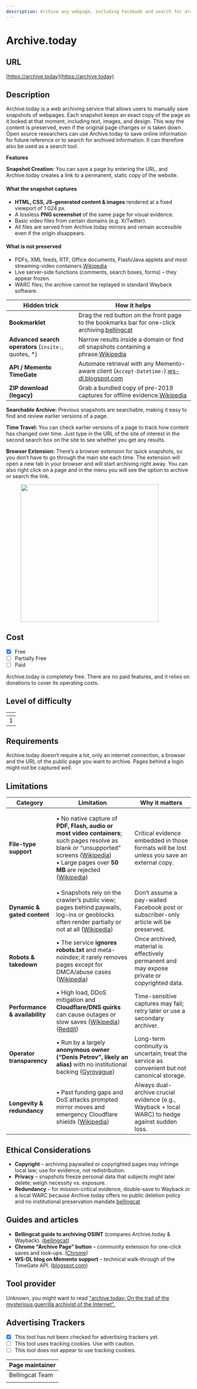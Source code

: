 ```yaml
---
description: Archive any webpage, including Facebook and search for archived pages.
---
```


# Archive.today

## URL

[https://archive.today](https://archive.today)

## Description

Archive.today is a web archiving service that allows users to manually save snapshots of webpages. Each snapshot keeps an exact copy of the page as it looked at that moment, including text, images, and design. This way the content is preserved, even if the original page changes or is taken down. Open source researchers can use Archive.today to save online information for future reference or to search for archived information. It can therefore also be used as a search tool.

**Features**

**Snapshot Creation:** You can save a page by entering the URL, and Archive.today creates a link to a permanent, static copy of the website.

#### What the snapshot captures

* **HTML, CSS, JS-generated content & images** rendered at a fixed viewport of 1 024 px.
* A lossless **PNG screenshot** of the same page for visual evidence.
* Basic video files from certain domains (e.g. X/Twitter).
* All files are served from Archive.today mirrors and remain accessible even if the origin disappears.

#### What is **not** preserved

* PDFs, XML feeds, RTF, Office documents, Flash/Java applets and most streaming-video containers.[Wikipedia](https://en.wikipedia.org/wiki/Archive.today?utm_source=chatgpt.com)
* Live server-side functions (comments, search boxes, forms) – they appear frozen.
* WARC files; the archive cannot be replayed in standard Wayback software.

| Hidden trick                                          | How it helps                                                                                                                                                                                     |
| ----------------------------------------------------- | ------------------------------------------------------------------------------------------------------------------------------------------------------------------------------------------------ |
| **Bookmarklet**                                       | Drag the red button on the front page to the bookmarks bar for one-click archiving.[bellingcat](https://www.bellingcat.com/resources/how-tos/2018/02/22/archive-open-source-materials/)          |
| **Advanced search operators** (`insite:`, quotes, \*) | Narrow results inside a domain or find _all_ snapshots containing a phrase.[Wikipedia](https://en.wikipedia.org/wiki/Archive.today?utm_source=chatgpt.com)                                       |
| **API / Memento TimeGate**                            | Automate retrieval with any Memento-aware client (`Accept-Datetime:`).[ws-dl.blogspot.com](https://ws-dl.blogspot.com/2013/07/2013-07-09-archiveis-supports-memento.html?utm_source=chatgpt.com) |
| **ZIP download (legacy)**                             | Grab a bundled copy of pre-2019 captures for offline evidence.[Wikipedia](https://en.wikipedia.org/wiki/Archive.today?utm_source=chatgpt.com)                                                    |

**Searchable Archive:** Previous snapshots are searchable, making it easy to find and review earlier versions of a page.

**Time Travel:** You can check earlier versions of a page to track how content has changed over time. Just type in the URL of the site of interest in the second search box on the site to see whether you get any results.

**Browser Extension:** There’s a browser extension for quick snapshots, so you don’t have to go through the main site each time. The extension will open a new tab in your browser and will start archiving right away. You can also right click on a page and in the menu you will see the option to archive or search the link.

<figure><img src="https://lh7-qw.googleusercontent.com/docsz/AD_4nXdrq2mFIlW2W9kpCJsJMO_Nxi-Osq0LlD4XF4Dk9387XdKtUgMKj3FPafHUHPfkRlIOb1r_EVPKVKtgBWJJE3b77QjdBQgxH52pOnbJWUiKCobJuy0kl0zDhZnd9eIEZRIgOphy3hab-jh-67YXHtVibhZo?key=N8n3IJmjukzCQxoDPVpaj1B7" alt="" width="375"><figcaption></figcaption></figure>

## Cost

* [x] Free
* [ ] Partially Free
* [ ] Paid

Archive.today is completely free. There are no paid features, and it relies on donations to cover its operating costs.

## Level of difficulty

<table><thead><tr><th data-type="rating" data-max="5"></th></tr></thead><tbody><tr><td>1</td></tr></tbody></table>

## Requirements

Archive.today doesn’t require a lot, only an internet connection, a browser and the URL of the public page you want to archive. Pages behind a login might not be captured well.

## Limitations

| Category                       | Limitation                                                                                                                                                                                                                                                                                                                                                                      | Why it matters                                                                                  |
| ------------------------------ | ------------------------------------------------------------------------------------------------------------------------------------------------------------------------------------------------------------------------------------------------------------------------------------------------------------------------------------------------------------------------------- | ----------------------------------------------------------------------------------------------- |
| **File-type support**          | <p>• No native capture of <strong>PDF, Flash, audio or most video containers</strong>; such pages resolve as blank or “unsupported” screens (<a href="https://en.wikipedia.org/wiki/Help%3AUsing_archive.today">Wikipedia</a>)<br>• Large pages over <strong>50 MB</strong> are rejected (<a href="https://en.wikipedia.org/wiki/Help%3AUsing_archive.today">Wikipedia</a>)</p> | Critical evidence embedded in those formats will be lost unless you save an external copy.      |
| **Dynamic & gated content**    | • Snapshots rely on the crawler’s public view; pages behind paywalls, log-ins or geoblocks often render partially or not at all ([Wikipedia](https://en.wikipedia.org/wiki/Help%3AUsing_archive.today))                                                                                                                                                                         | Don’t assume a pay-walled Facebook post or subscriber-only article will be preserved.           |
| **Robots & takedown**          | • The service **ignores robots.txt** and meta-noindex; it rarely removes pages except for DMCA/abuse cases ([Wikipedia](https://en.wikipedia.org/wiki/Help%3AUsing_archive.today))                                                                                                                                                                                              | Once archived, material is effectively permanent and may expose private or copyrighted data.    |
| **Performance & availability** | • High load, DDoS mitigation and **Cloudflare/DNS quirks** can cause outages or slow saves ([Wikipedia](https://de.wikipedia.org/wiki/Archive.today)) ([Reddit](https://www.reddit.com/r/DataHoarder/comments/118haqg/archiveph_webpage_archive_as_site_is/?utm_source=chatgpt.com))                                                                                            | Time-sensitive captures may fail; retry later or use a secondary archiver.                      |
| **Operator transparency**      | • Run by a largely **anonymous owner (“Denis Petrov”, likely an alias)** with no institutional backing ([Gyrovague](https://gyrovague.com/2023/08/05/archive-today-on-the-trail-of-the-mysterious-guerrilla-archivist-of-the-internet/))                                                                                                                                        | Long-term continuity is uncertain; treat the service as convenient but not canonical storage.   |
| **Longevity & redundancy**     | • Past funding gaps and DoS attacks prompted mirror moves and emergency Cloudflare shields ([Wikipedia](https://de.wikipedia.org/wiki/Archive.today))                                                                                                                                                                                                                           | Always dual-archive crucial evidence (e.g., Wayback + local WARC) to hedge against sudden loss. |

## Ethical Considerations

* **Copyright** – archiving paywalled or copyrighted pages may infringe local law; use for evidence, not redistribution.
* **Privacy** – snapshots freeze personal data that subjects might later delete; weigh necessity vs. exposure.
* **Redundancy** – for mission-critical evidence, double-save to Wayback or a local WARC because Archive.today offers no public deletion policy and no institutional preservation mandate.[bellingcat](https://www.bellingcat.com/resources/how-tos/2018/02/22/archive-open-source-materials/)

## Guides and articles

* **Bellingcat guide to archiving OSINT** (compares Archive.today & Wayback). ([bellingcat](https://www.bellingcat.com/resources/how-tos/2018/02/22/archive-open-source-materials/))
* **Chrome “Archive Page” button** – community extension for one-click saves and look-ups. ([Chrome](https://chrome.google.com/webstore/detail/archive-page/gcaimhkfmliahedmeklebabdgagipbia?catego...=\&hl=fil\&utm_source=chatgpt.com))
* **WS-DL blog on Memento support** – technical walk-through of the TimeGate API. ([blogspot.com](https://ws-dl.blogspot.com/2013/07/2013-07-09-archiveis-supports-memento.html))

## Tool provider

Unknown, you might want to read ["archive.today: On the trail of the mysterious guerrilla archivist of the Internet".](https://gyrovague.com/2023/08/05/archive-today-on-the-trail-of-the-mysterious-guerrilla-archivist-of-the-internet/)

## Advertising Trackers

* [x] This tool has not been checked for advertising trackers yet.
* [ ] This tool uses tracking cookies. Use with caution.
* [ ] This tool does not appear to use tracking cookies.

| Page maintainer |
| --------------- |
| Bellingcat Team |
|                 |
